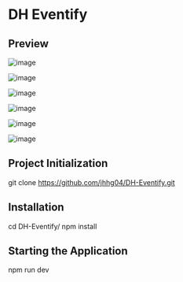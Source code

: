 # DH Eventify 

## Preview
![image](https://github.com/jhhg04/DH-Eventify/assets/52834318/6f69328a-20e7-4c90-801a-138f3ceed4ae)

![image](https://github.com/jhhg04/DH-Eventify/assets/52834318/0805ad2c-f642-42ef-acc7-cbb28c658677)

![image](https://github.com/jhhg04/DH-Eventify/assets/52834318/fe91a51e-8e75-42e0-a893-2bb6de5d4dc7)

![image](https://github.com/jhhg04/DH-Eventify/assets/52834318/3fb962d8-1d32-44fe-9004-d83d400c77cd)

![image](https://github.com/jhhg04/DH-Eventify/assets/52834318/d5cc0fc8-9316-4cac-8de0-e3195daabf0a)

![image](https://github.com/jhhg04/DH-Eventify/assets/52834318/5c385a9e-6ad0-48e9-a15f-d3d45f44be5b)

## Project Initialization
git clone https://github.com/jhhg04/DH-Eventify.git

## Installation
cd DH-Eventify/
npm install

## Starting the Application
npm run dev


